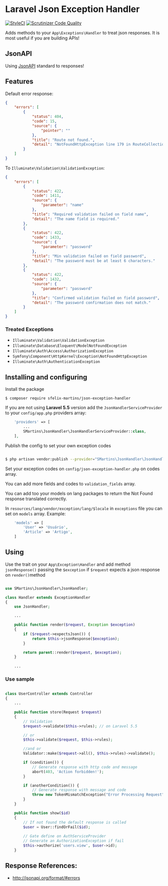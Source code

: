 # Laravel Json Exception Handler

[![StyleCI](https://styleci.io/repos/101529653/shield)](https://styleci.io/repos/101529653)
[![Scrutinizer Code Quality](https://scrutinizer-ci.com/g/sfelix-martins/json-exception-handler/badges/quality-score.png?b=master)](https://scrutinizer-ci.com/g/sfelix-martins/json-exception-handler/?branch=master)

Adds methods to your `App\Exceptions\Handler` to treat json responses.
It is most useful if you are building APIs!

## JsonAPI

Using [JsonAPI](http://jsonapi.org) standard to  responses!

## Features

Default error response:

```json
{
    "errors": [
        {
            "status": 404,
            "code": 15,
            "source": {
                "pointer": ""
            },
            "title": "Route not found.",
            "detail": "NotFoundHttpException line 179 in RouteCollection.php"
        }
    ]
}
```

To `Illuminate\Validation\ValidationException`:

```json
{
    "errors": [
        {
            "status": 422,
            "code": 1411,
            "source": {
                "parameter": "name"
            },
            "title": "Required validation failed on field name",
            "detail": "The name field is required."
        },
        {
            "status": 422,
            "code": 1433,
            "source": {
                "parameter": "password"
            },
            "title": "Min validation failed on field password",
            "detail": "The password must be at least 6 characters."
        },
        {
            "status": 422,
            "code": 1432,
            "source": {
                "parameter": "password"
            },
            "title": "Confirmed validation failed on field password",
            "detail": "The password confirmation does not match."
        }
    ]
}
```

### Treated Exceptions

- `Illuminate\Validation\ValidationException`
- `Illuminate\Database\Eloquent\ModelNotFoundException`
- `Illuminate\Auth\Access\AuthorizationException`
- `Symfony\Component\HttpKernel\Exception\NotFoundHttpException`
- `Illuminate\Auth\AuthenticationException`

## Installing and configuring

Install the package 

```console
$ composer require sfelix-martins/json-exception-handler
```

If you are not using **Laravel 5.5** version add the `JsonHandlerServiceProvider` to your `config/app.php` providers array:

```php
    'providers' => [
        ...
        SMartins\JsonHandler\JsonHandlerServiceProvider::class,
    ],
```

Publish the config to set your own exception codes

```sh

$ php artisan vendor:publish --provider="SMartins\JsonHandler\JsonHandlerServiceProvider"
```

Set your exception codes on `config/json-exception-handler.php` on codes array.

You can add more fields and codes to `validation_fields` array.

You can add too your models on lang packages to return the Not Found response translated correctly.

In `resources/lang/vendor/exception/lang/$locale` in `exceptions` file you can set on `models` array. Example:

```php
    'models' => [
        'User' => 'Usuário',
        'Article' => 'Artigo',
    ]
```

## Using

Use the trait on your `App\Exception\Handler` and add method `jsonResponse()` 
passing the `$exception` if `$request` expects a json response on `render()`method

```php

use SMartins\JsonHandler\JsonHandler;

class Handler extends ExceptionHandler
{
    use JsonHandler;

    ...

    public function render($request, Exception $exception)
    {   
        if ($request->expectsJson()) {
            return $this->jsonResponse($exception);
        }

        return parent::render($request, $exception);
    }
    
    ...
```

### Use sample

```php

class UserController extends Controller
{
    ...

    public function store(Request $request)
    {
        // Validation
        $request->validate($this->rules); // on Laravel 5.5

        // or
        $this->validate($request, $this->rules);

        //and or
        Validator::make($request->all(), $this->rules)->validate();

        if (condition()) {
            // Generate response with http code and message
            abort(403, 'Action forbidden!');
        }

        if (anotherCondition()) {
            // Generate response with message and code
            throw new TokenMismatchException("Error Processing Request", 10);
        }
    }

    public function show($id)
    {
        // If not found the default response is called
        $user = User::findOrFail($id);
        
        // Gate define on AuthServiceProvider
        // Generate an AuthorizationException if fail
        $this->authorize('users.view', $user->id);
    }

```

## Response References:

- http://jsonapi.org/format/#errors
